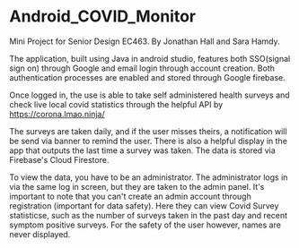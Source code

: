 # Android_COVID_Monitor
Mini Project for Senior Design EC463. By Jonathan Hall and Sara Hamdy.

The application, built using Java in android studio, features both SSO(signal sign on) through Google and email login through account creation. Both authentication processes are enabled and stored through Google firebase.

Once logged in, the use is able to take self administered health surveys and check live local covid statistics through the helpful API by https://corona.lmao.ninja/ 

The surveys are taken daily, and if the user misses theirs, a notification will be send via banner to remind the user. There is also a helpful display in the app that outputs the last time a survey was taken. The data is stored via Firebase's Cloud Firestore. 

To view the data, you have to be an administrator. The administrator logs in via the same log in screen, but they are taken to the admin panel. It's important to note that you can't create an admin account through registration (important for data safety). Here they can view Covid Survey statisticse, such as the number of surveys taken in the past day and recent symptom positive surveys.  For the safety of the user however, names are never displayed.
